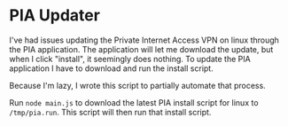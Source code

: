 # PIA Updater

I've had issues updating the Private Internet Access VPN on linux through the PIA application. The application will let me download the update, but when I click "install", it seemingly does nothing.
To update the PIA application I have to download and run the install script.

Because I'm lazy, I wrote this script to partially automate that process.

Run `node main.js` to download the latest PIA install script for linux to `/tmp/pia.run`. This script will then run that install script.
